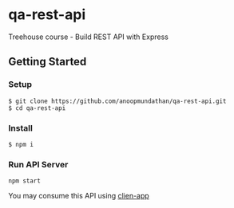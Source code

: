 # qa-rest-api
Treehouse course - Build REST API with Express

## Getting Started
### Setup
```
$ git clone https://github.com/anoopmundathan/qa-rest-api.git
$ cd qa-rest-api
```
### Install
```
$ npm i
```
### Run API Server
```
npm start
```

You may consume this API using [clien-app](https://github.com/anoopmundathan/client_app.git)
